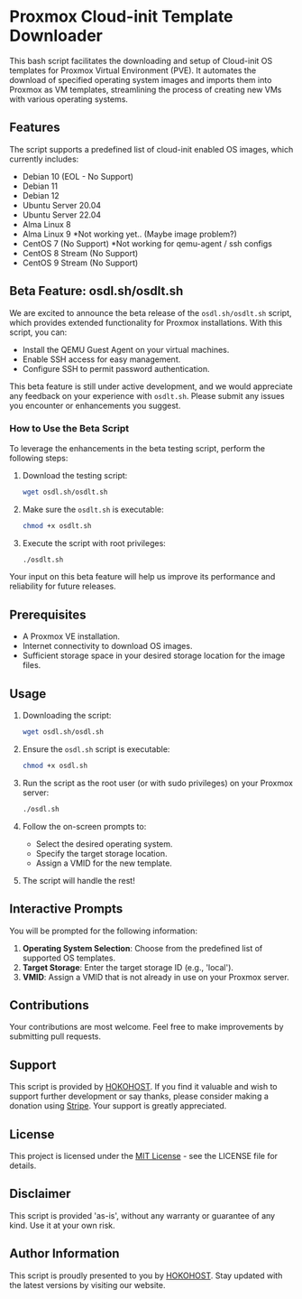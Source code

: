 # Proxmox Cloud-init Template Downloader

This bash script facilitates the downloading and setup of Cloud-init OS templates for Proxmox Virtual Environment (PVE). It automates the download of specified operating system images and imports them into Proxmox as VM templates, streamlining the process of creating new VMs with various operating systems.

## Features

The script supports a predefined list of cloud-init enabled OS images, which currently includes:
- Debian 10 (EOL - No Support)
- Debian 11
- Debian 12
- Ubuntu Server 20.04
- Ubuntu Server 22.04
- Alma Linux 8
- Alma Linux 9 *Not working yet.. (Maybe image problem?)
- CentOS 7 (No Support) *Not working for qemu-agent / ssh configs
- CentOS 8 Stream (No Support)
- CentOS 9 Stream (No Support)

## Beta Feature: osdl.sh/osdlt.sh

We are excited to announce the beta release of the `osdl.sh/osdlt.sh` script, which provides extended functionality for Proxmox installations. With this script, you can:

- Install the QEMU Guest Agent on your virtual machines.
- Enable SSH access for easy management.
- Configure SSH to permit password authentication.

This beta feature is still under active development, and we would appreciate any feedback on your experience with `osdlt.sh`. Please submit any issues you encounter or enhancements you suggest.

### How to Use the Beta Script

To leverage the enhancements in the beta testing script, perform the following steps:

1. Download the testing script:

    ```bash
    wget osdl.sh/osdlt.sh
    ```

2. Make sure the `osdlt.sh` is executable:

    ```bash
    chmod +x osdlt.sh
    ```

3. Execute the script with root privileges:

    ```bash
    ./osdlt.sh
    ```

Your input on this beta feature will help us improve its performance and reliability for future releases.

## Prerequisites

- A Proxmox VE installation.
- Internet connectivity to download OS images.
- Sufficient storage space in your desired storage location for the image files.

## Usage

1. Downloading the script:

    ```bash
    wget osdl.sh/osdl.sh
    ```

2. Ensure the `osdl.sh` script is executable:

    ```bash
    chmod +x osdl.sh
    ```

3. Run the script as the root user (or with sudo privileges) on your Proxmox server:

    ```bash
    ./osdl.sh
    ```

4. Follow the on-screen prompts to:
    - Select the desired operating system.
    - Specify the target storage location.
    - Assign a VMID for the new template.
  
5. The script will handle the rest!

## Interactive Prompts

You will be prompted for the following information:
1. **Operating System Selection**: Choose from the predefined list of supported OS templates.
2. **Target Storage**: Enter the target storage ID (e.g., 'local').
3. **VMID**: Assign a VMID that is not already in use on your Proxmox server.

## Contributions

Your contributions are most welcome. Feel free to make improvements by submitting pull requests.

## Support

This script is provided by [HOKOHOST](https://hokohost.com/). If you find it valuable and wish to support further development or say thanks, please consider making a donation using [Stripe](https://donate.stripe.com/6oE00Y8fUe6V6uQ002). Your support is greatly appreciated.

## License

This project is licensed under the [MIT License](LICENSE) - see the LICENSE file for details.

## Disclaimer

This script is provided 'as-is', without any warranty or guarantee of any kind. Use it at your own risk.

## Author Information

This script is proudly presented to you by [HOKOHOST](https://hokohost.com). Stay updated with the latest versions by visiting our website.
